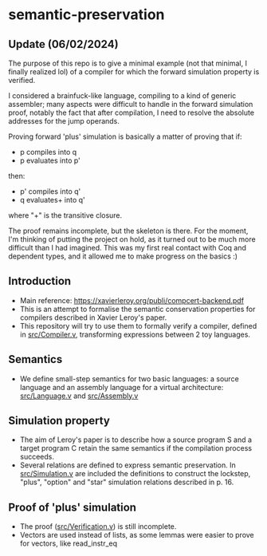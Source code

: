 # semantic-preservation

## Update (06/02/2024)

The purpose of this repo is to give a minimal example (not that minimal, I finally realized lol) of a compiler for which the forward simulation property is verified.

I considered a brainfuck-like language, compiling to a kind of generic assembler; many aspects were difficult to handle in the forward simulation proof, notably the fact that after compilation, I need to resolve the absolute addresses for the jump operands.

Proving forward 'plus' simulation is basically a matter of proving that if:
- p compiles into q
- p evaluates into p'

then:

- p' compiles into q'
- q evaluates+ into q'

where "+" is the transitive closure.

The proof remains incomplete, but the skeleton is there. For the moment, I'm thinking of putting the project on hold, as it turned out to be much more difficult than I had imagined. This was my first real contact with Coq and dependent types, and it allowed me to make progress on the basics :)

## Introduction

- Main reference: https://xavierleroy.org/publi/compcert-backend.pdf
- This is an attempt to formalise the semantic conservation properties for compilers described in Xavier Leroy's paper.
- This repository will try to use them to formally verify a compiler, defined in [src/Compiler.v](src/Compiler.v), transforming expressions between 2 toy languages.

## Semantics

- We define small-step semantics for two basic languages: a source language and an assembly language for a virtual architecture: [src/Language.v](src/Language.v) and [src/Assembly.v](src/Assembly.v)
  
## Simulation property

- The aim of Leroy's paper is to describe how a source program S and a target program C retain the same semantics if the compilation process succeeds.
- Several relations are defined to express semantic preservation. In [src/Simulation.v](src/Simulation.v) are included the definitions to construct the lockstep, "plus", "option" and "star" simulation relations described in p. 16.

## Proof of 'plus' simulation

- The proof ([src/Verification.v](src/Verification.v)) is still incomplete.
- Vectors are used instead of lists, as some lemmas were easier to prove for vectors, like read\_instr\_eq
